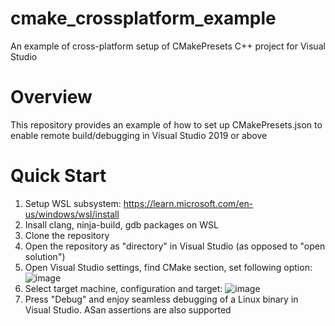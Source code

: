 # cmake_crossplatform_example

An example of cross-platform setup of CMakePresets C++ project for Visual Studio

# Overview

This repository provides an example of how to set up CMakePresets.json to enable remote build/debugging in Visual Studio 2019 or above

# Quick Start

1. Setup WSL subsystem: https://learn.microsoft.com/en-us/windows/wsl/install
1. Insall clang, ninja-build, gdb packages on WSL
1. Clone the repository
1. Open the repository as "directory" in Visual Studio (as opposed to "open solution")
1. Open Visual Studio settings, find CMake section, set following option:
![image](https://user-images.githubusercontent.com/2542609/193409789-5077a5aa-0859-4d2d-bb7f-abc5a71b0d5c.png)
1. Select target machine, configuration and target: ![image](https://user-images.githubusercontent.com/2542609/193409920-70778cdd-ead4-4b0b-9924-e3d83a74800b.png)
1. Press "Debug" and enjoy seamless debugging of a Linux binary in Visual Studio. ASan assertions are also supported

